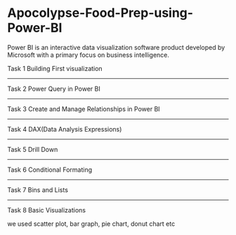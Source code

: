 # Apocolypse-Food-Prep-using-Power-BI

Power BI is an interactive data visualization software product developed by Microsoft with a primary focus on business intelligence.

Task 1
Building First visualization

-----------------------------------------------------------------

Task 2
Power Query in Power BI

-------------------------------------------------------------------

Task 3
Create and Manage Relationships in Power BI

------------------------------------------------------------------

Task 4
DAX(Data Analysis Expressions) 

-------------------------------------------------------------

Task 5
Drill Down

-------------------------------------------------------------

Task 6
Conditional Formating

-------------------------------------------------------------

Task 7
Bins and Lists

-------------------------------------------------------------

Task 8
Basic Visualizations

we used scatter plot, bar graph, pie chart, donut chart etc
